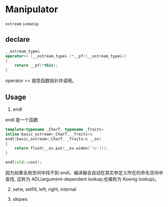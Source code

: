 # Manipulator

`ostream`
`iomanip`

## declare

```c++
__ostream_type&
operator<< (__ostream_type& (*__pf)(__ostream_type&))
{
    return __pf(*this);
}
```

operator << 接受函数指针并调用。

## Usage

1. endl

endl 是一个函数

```c++
template<typename _CharT, typename _Traits>
inline basic_ostream<_CharT, _Traits>&
endl(basic_ostream<_CharT, _Traits>& __os)
{
    return flush(__os.put(__os.widen('\n')));
}
```

```c++
endl(std::cout);
```

因为如果全局空间中找不到 endl，编译器会自动在其实参定义所在的命名空间中查找,
这称为 ADL(argument-dependent lookup;也被称为 Koenig lookup)。

2. setw, setfill, left, right, internal


3. skipws